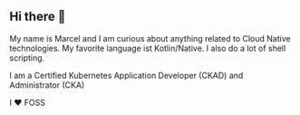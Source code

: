 ## Hi there 👋

My name is Marcel and I am curious about anything related to Cloud Native technologies. My favorite language ist Kotlin/Native. I also do a lot of shell scripting.

I am a Certified Kubernetes Application Developer (CKAD) and Administrator (CKA) 

I ❤️ FOSS
